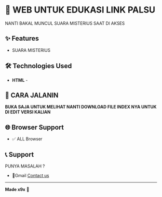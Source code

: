 # 🚀 WEB UNTUK EDUKASI LINK PALSU

NANTI BAKAL MUNCUL SUARA MISTERIUS SAAT DI AKSES

## ✨ Features

- SUARA MISTERIUS

## 🛠️ Technologies Used

- **HTML** -

## 🚀 CARA JALANIN
**BUKA SAJA UNTUK MELIHAT NANTI DOWNLOAD FILE INDEX NYA UNTUK DI EDIT VERSI KALIAN**
   

## 🌐 Browser Support

- ✅ ALL Browser

## 📞 Support

PUNYA MASALAH ?
- 📧Gmail
[Contact us](https://mail.google.com/mail/?view=cm&to=arbyakhsan.n@gmail.com&su=Tredict%20Website%20-%20Support&body=Hello%20Tredict%20Team,%0D%0A%0D%0AI%20need%20help%20with...)

---
**Made x9x**
🚀
